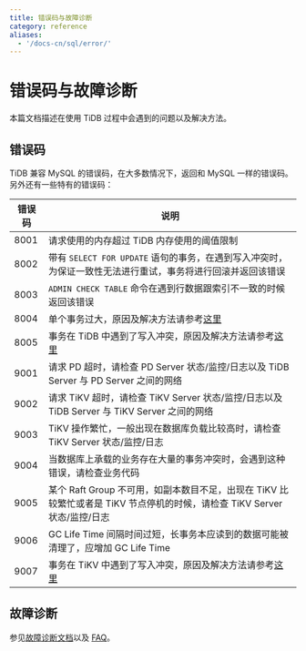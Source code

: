 ```yaml
---
title: 错误码与故障诊断
category: reference
aliases:
  - '/docs-cn/sql/error/'
---
```


# 错误码与故障诊断

本篇文档描述在使用 TiDB 过程中会遇到的问题以及解决方法。

## 错误码

TiDB 兼容 MySQL 的错误码，在大多数情况下，返回和 MySQL 一样的错误码。另外还有一些特有的错误码：

| 错误码  | 说明                                                                               |
| ---- | -------------------------------------------------------------------------------- |
| 8001 | 请求使用的内存超过 TiDB 内存使用的阈值限制                                                         |
| 8002 | 带有 `SELECT FOR UPDATE` 语句的事务，在遇到写入冲突时，为保证一致性无法进行重试，事务将进行回滚并返回该错误                 |
| 8003 | `ADMIN CHECK TABLE` 命令在遇到行数据跟索引不一致的时候返回该错误                                       |
| 8004 | 单个事务过大，原因及解决方法请参考[这里](/faq/tidb.md#出现-transaction-too-large-报错怎么办)               |
| 8005 | 事务在 TiDB 中遇到了写入冲突，原因及解决方法请参考[这里](/faq/tidb.md#九故障排除)                             |
| 9001 | 请求 PD 超时，请检查 PD Server 状态/监控/日志以及 TiDB Server 与 PD Server 之间的网络                  |
| 9002 | 请求 TiKV 超时，请检查 TiKV Server 状态/监控/日志以及 TiDB Server 与 TiKV Server 之间的网络            |
| 9003 | TiKV 操作繁忙，一般出现在数据库负载比较高时，请检查 TiKV Server 状态/监控/日志                                |
| 9004 | 当数据库上承载的业务存在大量的事务冲突时，会遇到这种错误，请检查业务代码                                             |
| 9005 | 某个 Raft Group 不可用，如副本数目不足，出现在 TiKV 比较繁忙或者是 TiKV 节点停机的时候，请检查 TiKV Server 状态/监控/日志 |
| 9006 | GC Life Time 间隔时间过短，长事务本应读到的数据可能被清理了，应增加 GC Life Time                            |
| 9007 | 事务在 TiKV 中遇到了写入冲突，原因及解决方法请参考[这里](/faq/tidb.md#九故障排除)                             |

## 故障诊断

参见[故障诊断文档](/how-to/troubleshoot/cluster-setup.md)以及 [FAQ](/faq/tidb.md)。
